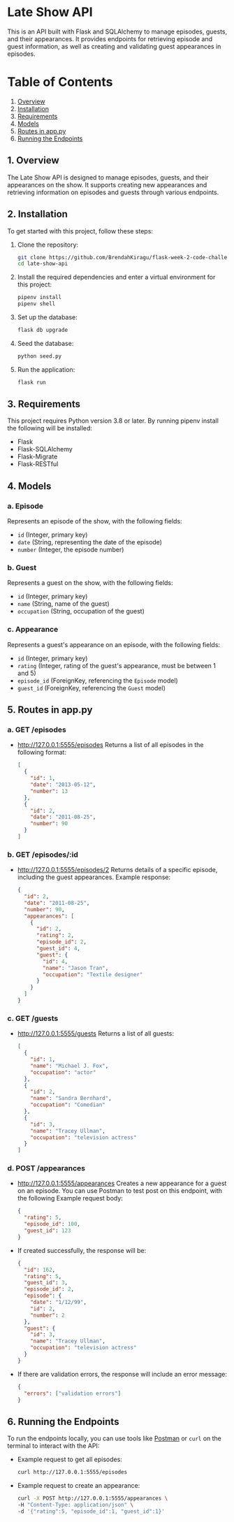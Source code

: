 # Late Show API
This is an API built with Flask and SQLAlchemy to manage episodes, guests, and their appearances. It provides endpoints for retrieving episode and guest information, as well as creating and validating guest appearances in episodes.

# Table of Contents
1. [Overview](#overview)
2. [Installation](#installation)
3. [Requirements](#requirements)
4. [Models](#models)
5. [Routes in app.py](#routes-in-app.py)
6. [Running the Endpoints](#running-the-endpoints)

## 1. Overview
The Late Show API is designed to manage episodes, guests, and their appearances on the show. It supports creating new appearances and retrieving information on episodes and guests through various endpoints.

## 2. Installation
To get started with this project, follow these steps:

1. Clone the repository:
    ```bash
    git clone https://github.com/BrendahKiragu/flask-week-2-code-challenge
    cd late-show-api
    ```
2. Install the required dependencies and enter a virtual environment for this project:
    ```bash
    pipenv install 
    pipenv shell
    ```
3. Set up the database:
    ```bash
    flask db upgrade
    ```

4. Seed the database:
    ```bash
    python seed.py
    ```  

5. Run the application:
    ```bash
    flask run
    ```

## 3. Requirements
This project requires Python version 3.8 or later. By running pipenv install the following will be installed:

- Flask
- Flask-SQLAlchemy
- Flask-Migrate
- Flask-RESTful

## 4. Models
### a. Episode
Represents an episode of the show, with the following fields:
- `id` (Integer, primary key)
- `date` (String, representing the date of the episode)
- `number` (Integer, the episode number)

### b. Guest
Represents a guest on the show, with the following fields:
- `id` (Integer, primary key)
- `name` (String, name of the guest)
- `occupation` (String, occupation of the guest)

### c. Appearance
Represents a guest's appearance on an episode, with the following fields:
- `id` (Integer, primary key)
- `rating` (Integer, rating of the guest's appearance, must be between 1 and 5)
- `episode_id` (ForeignKey, referencing the `Episode` model)
- `guest_id` (ForeignKey, referencing the `Guest` model)

## 5. Routes in app.py
### a. GET /episodes
- http://127.0.0.1:5555/episodes Returns a list of all episodes in the following format:
    ```json
    [
      {
        "id": 1,
        "date": "2013-05-12",
        "number": 13
      },
      {
        "id": 2,
        "date": "2011-08-25",
        "number": 90
      }
    ]
    ```

### b. GET /episodes/:id
- http://127.0.0.1:5555/episodes/2 Returns details of a specific episode, including the guest appearances. Example response:
    ```json
    {
      "id": 2,
      "date": "2011-08-25",
      "number": 90,
      "appearances": [
        {
          "id": 2,
          "rating": 2,
          "episode_id": 2,
          "guest_id": 4,
          "guest": {
            "id": 4,
            "name": "Jason Tran",
            "occupation": "Textile designer"
          }
        }
      ]
    }
    ```

### c. GET /guests
- http://127.0.0.1:5555/guests Returns a list of all guests:
    ```json
    [
      {
        "id": 1,
        "name": "Michael J. Fox",
        "occupation": "actor"
      },
      {
        "id": 2,
        "name": "Sandra Bernhard",
        "occupation": "Comedian"
      },
      {
        "id": 3,
        "name": "Tracey Ullman",
        "occupation": "television actress"
      }
    ]
    ```

### d. POST /appearances
- http://127.0.0.1:5555/appearances Creates a new appearance for a guest on an episode. You can use Postman to test post on this endpoint, with the following Example request body:
    ```json
    {
      "rating": 5,
      "episode_id": 100,
      "guest_id": 123
    }
    ```

- If created successfully, the response will be:
    ```json
    {
      "id": 162,
      "rating": 5,
      "guest_id": 3,
      "episode_id": 2,
      "episode": {
        "date": "1/12/99",
        "id": 2,
        "number": 2
      },
      "guest": {
        "id": 3,
        "name": "Tracey Ullman",
        "occupation": "television actress"
      }
    }
    ```

- If there are validation errors, the response will include an error message:
    ```json
    {
      "errors": ["validation errors"]
    }
    ```

## 6. Running the Endpoints
To run the endpoints locally, you can use tools like [Postman](https://www.postman.com/) or `curl` on the terminal to interact with the API:

- Example request to get all episodes:
    ```bash
    curl http://127.0.0.1:5555/episodes
    ```

- Example request to create an appearance:
    ```bash
    curl -X POST http://127.0.0.1:5555/appearances \
    -H "Content-Type: application/json" \
    -d '{"rating":5, "episode_id":1, "guest_id":1}'
    ```
